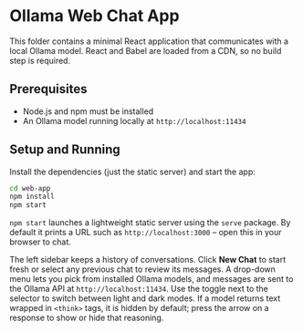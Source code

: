 # Ollama Web Chat App

This folder contains a minimal React application that communicates with a local Ollama model. React and Babel are loaded from a CDN, so no build step is required.

## Prerequisites
- Node.js and npm must be installed
- An Ollama model running locally at `http://localhost:11434`

## Setup and Running
Install the dependencies (just the static server) and start the app:

```bash
cd web-app
npm install
npm start
```

`npm start` launches a lightweight static server using the `serve` package. By default it prints a URL such as `http://localhost:3000` – open this in your browser to chat.

The left sidebar keeps a history of conversations. Click **New Chat** to start fresh or select any previous chat to review its messages. A drop-down menu lets you pick from installed Ollama models, and messages are sent to the Ollama API at `http://localhost:11434`. Use the toggle next to the selector to switch between light and dark modes. If a model returns text wrapped in `<think>` tags, it is hidden by default; press the arrow on a response to show or hide that reasoning.
